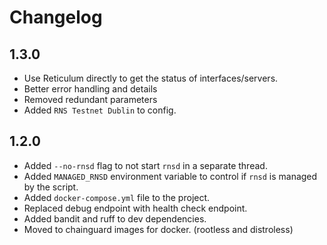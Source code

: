 # Changelog

## 1.3.0

- Use Reticulum directly to get the status of interfaces/servers.
- Better error handling and details
- Removed redundant parameters
- Added `RNS Testnet Dublin` to config.

## 1.2.0

- Added `--no-rnsd` flag to not start `rnsd` in a separate thread.
- Added `MANAGED_RNSD` environment variable to control if `rnsd` is managed by the script.
- Added `docker-compose.yml` file to the project.
- Replaced debug endpoint with health check endpoint.
- Added bandit and ruff to dev dependencies.
- Moved to chainguard images for docker. (rootless and distroless)